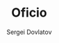 ---
title: "Oficio"
subtitle: ""
description: ""
layout: book
author: Sergei Dovlatov
started: 2017-09-22
read: 2017-10-09
status: read
rating: 4
color: 
cover: 
pages: 320
progress: 0
link: 
---